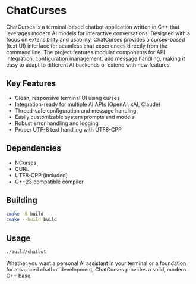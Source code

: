 # ChatCurses

ChatCurses is a terminal-based chatbot application written in C++ that leverages modern AI models for interactive conversations. Designed with a focus on extensibility and usability, ChatCurses provides a curses-based (text UI) interface for seamless chat experiences directly from the command line. The project features modular components for API integration, configuration management, and message handling, making it easy to adapt to different AI backends or extend with new features.

## Key Features
- Clean, responsive terminal UI using curses
- Integration-ready for multiple AI APIs (OpenAI, xAI, Claude)
- Thread-safe configuration and message handling
- Easily customizable system prompts and models
- Robust error handling and logging
- Proper UTF-8 text handling with UTF8-CPP

## Dependencies
- NCurses
- CURL
- UTF8-CPP (included)
- C++23 compatible compiler

## Building
```bash
cmake -B build
cmake --build build
```

## Usage
```bash
./build/chatbot
```

Whether you want a personal AI assistant in your terminal or a foundation for advanced chatbot development, ChatCurses provides a solid, modern C++ base.